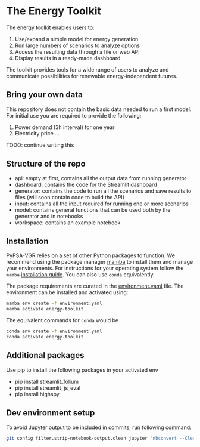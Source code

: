 # The Energy Toolkit

The energy toolkit enables users to:

1. Use/expand a simple model for energy generation
2. Run large numbers of scenarios to analyze options
3. Access the resulting data through a file or web API
4. Display results in a ready-made dashboard

The toolkit provides tools for a wide range of users to analyze and communicate possibilities for renewable energy-independent futures.

## Bring your own data

This repository does not contain the basic data needed to run a first model. For initial use you are required to provide the following:

1. Power demand (3h interval) for one year
2. Electricity price
...

TODO: continue writing this

## Structure of the repo

- api: empty at first, contains all the output data from running generator
- dashboard: contains the code for the Streamlit dashboard
- generator: contains the code to run all the scenarios and save results to files (will soon contain code to build the API)
- input: contains all the input required for running one or more scenarios
- model: contains general functions that can be used both by the generator and in notebooks
- workspace: contains an example notebook

## Installation
PyPSA-VGR relies on a set of other Python packages to function. We recommend using the package manager [mamba](https://mamba.readthedocs.io/en/latest/) to install them and manage your environments. For instructions for your operating system follow the `mamba` [installation guide](https://mamba.readthedocs.io/en/latest/installation/mamba-installation.html). You can also use ``conda`` equivalently.

The package requirements are curated in the [environment.yaml](https://github.com/PyPSA/pypsa-vgr/blob/prototype/environment.yaml) file. The environment can be installed and activated using:

```bash
mamba env create -f environment.yaml
mamba activate energy-toolkit
```

The equivalent commands for `conda` would be
```bash
conda env create -f environment.yaml
conda activate energy-toolkit
```

## Additional packages

Use pip to install the following packages in your activated env

- pip install streamlit_folium
- pip install streamlit_js_eval
- pip install highspy

## Dev environment setup
To avoid Jupyter output to be included in commits, run following command:
```bash
git config filter.strip-notebook-output.clean jupyter "nbconvert --ClearOutputPreprocessor.enabled=True --to=notebook --stdin --stdout --log-level=ERROR"
```